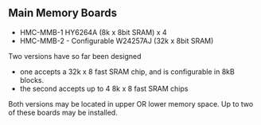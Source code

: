 Main Memory Boards
------------------
- HMC-MMB-1   HY6264A (8k x 8bit SRAM) x 4
- HMC-MMB-2 - Configurable W24257AJ (32k x 8bit SRAM)

Two versions have so far been designed 
- one accepts a 32k x 8 fast SRAM chip, and is 
configurable in 8kB blocks.
- the second accepts up to 4 8k x 8 fast SRAM chips

Both versions may be located in upper OR lower memory space.
Up to two of these boards may be installed.


